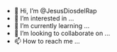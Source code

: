 - 👋 Hi, I’m @JesusDiosdelRap
- 👀 I’m interested in ...
- 🌱 I’m currently learning ...
- 💞️ I’m looking to collaborate on ...
- 📫 How to reach me ...

<!---
JesusDiosdelRap/JesusDiosdelRap is a ✨ special ✨ repository because its `README.md` (this file) appears on your GitHub profile.
You can click the Preview link to take a look at your changes.
--->
